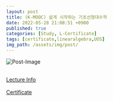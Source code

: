```yaml
---
layout: post
title: (K-MOOC) 쉽게 시작하는 기초선형대수학
date: 2022-05-28 21:08:51 +0900
published: true
categories: [Study, L-Certificate]
tags: [certificate,linearalgebra,UOS]
img_path: /assets/img/post/
---
```


![Post-Image](CERTIFICATE-Linearalgebra.png)
<br><br>

[Lecture Info](http://www.kmooc.kr/courses/course-v1:UOSk+ACE_UOS06+2019_T1/course/)
<br><br>
[Certificate](http://www.kmooc.kr/certificates/f0c1b79641d74b32a9a2fd29900e223f)